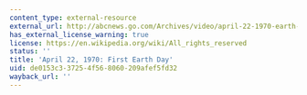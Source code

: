 ```yaml
---
content_type: external-resource
external_url: http://abcnews.go.com/Archives/video/april-22-1970-earth-day-9779207
has_external_license_warning: true
license: https://en.wikipedia.org/wiki/All_rights_reserved
status: ''
title: 'April 22, 1970: First Earth Day'
uid: de0153c3-3725-4f56-8060-209afef5fd32
wayback_url: ''
---
```


